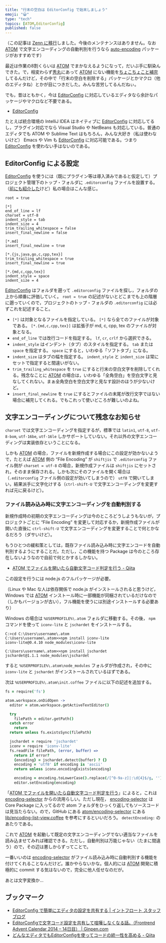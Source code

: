 ```yaml
---
title: "行末の空白は EditorConfig で始末しましょう"
emoji: "😀"
type: "tech"
topics: [ATOM,EditorConfig]
published: false
---
```

（この記事は [Zenn に移行](https://zenn.dev/spiegel/articles/20200922-editorconfig)しました。今後のメンテナンスはありません。なお [ATOM] で文字エンコーディングの自動判別を行うなら [auto-encoding](https://atom.io/packages/auto-encoding) パッケージがおすすめです）

最近は作業の8割くらいは [ATOM] でまかなえるようになって，だいぶ手に馴染んできた。で，相変わらず[秀丸](http://hide.maruo.co.jp/software/hidemaru.html)にあって [ATOM] にない機能を[ちょこちょこと補完](http://qiita.com/spiegel-im-spiegel/items/3d41d98dacc107d73431)してるんだけど，その中で「行末の空白を削除する」パッケージとかマクロ（他のエディタね）とかが目につきだした。みんな苦労してるんだねぃ。

でも，昔はともかく，今は [EditorConfig] に対応しているエディタなら余計なパッケージやマクロなど不要である。

-  [EditorConfig]

たとえば統合環境の IntelliJ IDEA はネイティブに [EditorConfig] に対応してるし，プラグイン対応でなら Visual Studio や NetBeans も対応している。普通のエディタでも ATOM や Sublime Text はもちろん，みんな大好き（私は使わないけど） Emacs や Vim も [EditorConfig] に対応可能である。つまり [EditorConfig] を使わない手はないのである。

## EditorConfig による設定

[EditorConfig] を使うには（既にプラグイン等は導入済みであると仮定して）プロジェクト管理下のトップ・フォルダに `.editorconfig` ファイルを設置する。（[前にも紹介した](http://qiita.com/spiegel-im-spiegel/items/3d41d98dacc107d73431)けど）私の場合はこんな感じ。

```test:.editorconfig
root = true

[*]
end_of_line = lf
charset = utf-8
indent_style = tab
indent_size = 4
trim_trailing_whitespace = false
insert_final_newline = false

[*.md]
insert_final_newline = true

[*.{js,java,go,c,cpp,tex}]
trim_trailing_whitespace = true
insert_final_newline = true

[*.{md,c,cpp,tex}]
indent_style = space
indent_size = 4
```

[EditorConfig] はフォルダを遡って `.editorconfig` ファイルを探し，フォルダの上から順番に評価していく。 `root = true` の記述がないとどこまでも上の階層に遡っていくので，プロジェクトのトップ・フォルダの `.editorconfig` には必ずこれを記述すること。

- `[*]` は対象となるファイルを指定している。 `[*]` なら全てのファイルが対象である。 `[*.{md,c,cpp,tex}]` は拡張子が md, c, cpp, tex のファイルが対象となる。
- `end_of_line` では改行コードを指定する。 `lf`, `cr`, `crlf` から選択できる。
- `indent_style` はインデント（タブ）のスタイルを指定する。 `tab` または `space` を指定する。 `space` にすると，いわゆる「ソフトタブ」になる。
- `indent_size` はタブの幅を指定する。 `indent_style` と `indent_size` は常にセットで指定すると間違いがない。
- `trim_trailing_whitespace` を `true` にすると行末の空白文字を削除してくれる。残念なことに [ATOM] の場合は，いわゆる「全角空白」を空白文字と見なしてくれない。まぁ全角空白を空白文字と見なす設計のほうが少ないけど。
- `insert_final_newline` を `true` にするとファイルの末尾が改行文字ではない場合に補完してくれる。でもこれって使いどころが難しいのよね。

## 文字エンコーディングについて残念なお知らせ

`charset` では文字エンコーディングを指定するが，標準では `latin1`, `utf-8`, `utf-8-bom`, `utf-16be`, `utf-16le` しかサポートしていない。それ以外の文字エンコーディングは実装依存ということになる。

しかも [ATOM] の場合，ファイルを新規作成する場合にこの設定が効かないようで，たとえば [ATOM] 側の “File Encoding” が `shiftjis` で  `.editorconfig` ファイル側が `charset = utf-8` の場合，新規作成ファイルは `shiftjis` にセットされ，そのまま保存される。しかも次にそのファイルを開く場合は（`.editorconfig` ファイル側の設定が効いてしまうので） `utf8` で開いてしまい，結果派手に文字化けする（`ctrl-shift-U` で文字エンコーディングを変更すれば元に戻るけど）。

### ファイル読み込み時に文字エンコーディングを自動判別する

新規作成時の初期の文字エンコーディングは今のところどうしようもないが，プロジェクトごとに “File Encoding” を変更して対応するか，新規作成ファイルが開いた直後に `ctrl-shift-U` で文字エンコーディングを変更することで何とかなるだろう（ダサいけど）。

もうひとつの緩和策としては，既存ファイル読み込み時に文字エンコードを自動判別するようにすることだ。ただし，この機能を持つ Package は今のところ存在しないようなので自前で何とかするしかない。

- [ATOM でファイルを開いたら自動文字コード判定を行う - Qiita](http://qiita.com/tokudiro/items/bc232c7d36261dc45936)

この設定を行うには node.js のフルパッケージが必要。

（Linux や Mac な人は依存関係で node.js がインストールされると思うけど， Windows では [ATOM] インストール時に一部機能が同梱されているだけなので（しかもバージョンが古い），フル機能を使うには別途インストールする必要あり）

Windows の場合は `%USERPROFILE%\.atom` フォルダに移動する。その後， `npm` コマンドを使って `iconv-lite` と `jschardet` をインストールする。

```shell
C:>cd C:\Users\username\.atom
C:\Users\username\.atom>>npm install iconv-lite
iconv-lite@0.4.10 node_modules\iconv-lite

C:\Users\username\.atom>>npm install jschardet
jschardet@1.1.1 node_modules\jschardet
```

すると `%USERPROFILE%\.atom\node_modules` フォルダが作成され，その中に `iconv-lite` と `jschardet` がインストールされているはずである。

次は `%USERPROFILE%\.atom\init.coffee` ファイルに以下の記述を追加する。

```coffee:init.coffee
fs = require('fs')

atom.workspace.onDidOpen ->
  editor = atom.workspace.getActiveTextEditor()

  try
    filePath = editor.getPath()
  catch error
    return
  return unless fs.existsSync(filePath)

  jschardet = require 'jschardet'
  iconv = require 'iconv-lite'
  fs.readFile filePath, (error, buffer) =>
    return if error?
    {encoding} = jschardet.detect(buffer) ? {}
    encoding = 'utf8' if encoding is 'ascii'
    return unless iconv.encodingExists(encoding)

    encoding = encoding.toLowerCase().replace(/[^0-9a-z]|:\d{4}$/g, '')
    editor.setEncoding(encoding)
```

「[ATOM でファイルを開いたら自動文字コード判定を行う](http://qiita.com/tokudiro/items/bc232c7d36261dc45936)」によると，これは [encoding-selector](https://atom.io/packages/encoding-selector) からの流用らしい。ただし現在， [encoding-selector](https://atom.io/packages/encoding-selector) は Core Package に入ってるので atom フォルダをひっくり返してもソースコードは見当たらない。ので，GitHub にある [atom/encoding-selector](https://github.com/atom/encoding-selector) にある [lib/encoding-list-view.coffee](https://github.com/atom/encoding-selector/blob/master/lib/encoding-list-view.coffee) を参考にするといいだろう。 `detectEncoding:` のあたりである。

これで [ATOM] を起動して既定の文字エンコーディングでない適当なファイルを読み込ませてみれば確認できる。ただし，自動判別は万能じゃない（たまに間違う）ので，その辺は悪しからずってことで。

一番いいのは [encoding-selector](https://atom.io/packages/encoding-selector) がファイル読み込み時に自動判別する機能を付けてくれることなんだけど。誰かやらないかな。個人的には [ATOM] 開発に積極的に commit する気はないので，完全に他人任せなのだが。

あとは文字変換か...

## ブックマーク

- [EditorConfig で簡単にエディタの設定を共有する | イントフロート スタッフブログ](http://maruta.be/intfloat_staff/164)
- [EditorConfigで文字コード設定を共有して喧嘩しなくなる話。（Frontrend Advent Calendar 2014 – 14日目） | Ginpen.com](http://ginpen.com/2014/12/14/editorconfig/)
- [どんなエディタでもEditorConfigを使ってコードの統一性を高める - Qiita](http://qiita.com/naru0504/items/82f09881abaf3f4dc171)

[ATOM]: https://atom.io/ "Atom"
[EditorConfig]: http://editorconfig.org/ "EditorConfig"

